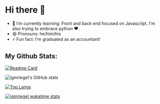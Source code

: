 # Hi there 👋

- 🌱 I’m currently learning: Front and back end focused on Javascript. I'm also trying to embrace python :heart:.
- 😄 Pronouns: he/him/his
- ⚡ Fun fact: I'm graduated as an accountant!

## My Github Stats:
[![Readme Card](https://github-readme-stats.vercel.app/api/pin/?username=igmriegel&repo=github-readme-stats)](https://github.com/igmriegel/github-readme-stats)

![igmriegel's GitHub stats](https://github-readme-stats.vercel.app/api?username=igmriegel&show_icons=true)

[![Top Langs](https://github-readme-stats.vercel.app/api/top-langs/?username=igmriegel)](https://github.com/igriegel/github-readme-stats)

[![igmriegel wakatime stats](https://github-readme-stats.vercel.app/api/wakatime?username=igmriegel)](https://github.com/igmriegel/github-readme-stats)

